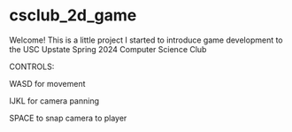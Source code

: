 # csclub_2d_game
 Welcome! This is a little project I started to introduce game development to the USC Upstate Spring 2024 Computer Science Club

CONTROLS:

WASD for movement

IJKL for camera panning

SPACE to snap camera to player

